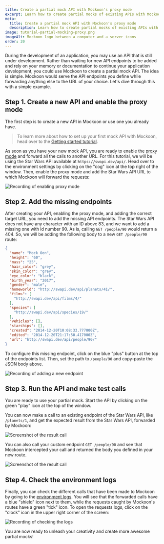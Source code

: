 ```yaml
---
title: Create a partial mock API with Mockoon's proxy mode
excerpt: Learn how to create partial mocks of existing APIs with Mockoon's proxy mode in three easy steps
meta:
  title: Create a partial mock API with Mockoon's proxy mode
  description: Learn how to create partial mocks of existing APIs with Mockoon's proxy mode and forward trafic to a REST API in three easy steps
image: tutorial-partial-mocking-proxy.png
imageAlt: Mockoon logo between a computer and a server icons
order: 20
---
```


During the development of an application, you may use an API that is still under development. Rather than waiting for new API endpoints to be added and rely on your memory or documentation to continue your application development, you could use Mockoon to create a partial mock API. The idea is simple. Mockoon would serve the API endpoints you define while forwarding anything else to the URL of your choice. Let's dive through this with a simple example.

## Step 1. Create a new API and enable the proxy mode

The first step is to create a new API in Mockoon or use one you already have. 

> To learn more about how to set up your first mock API with Mockoon, head over to the [Getting started tutorial](tutorials:getting-started).

As soon as you have your new mock API, you are ready to enable the [proxy mode](docs:proxy-mode) and forward all the calls to another URL. For this tutorial, we will be using the Star Wars API available at `https://swapi.dev/api/`. Head over to the environment settings by clicking on the "cog" icon at the top right of the window. Then, enable the proxy mode and add the Star Wars API URL to which Mockoon will forward the requests:

![Recording of enabling proxy mode](/images/tutorials/proxy-mode/enable-proxy-mode.gif)

## Step 2. Add the missing endpoints

After creating your API, enabling the proxy mode, and adding the correct target URL, you need to add the missing API endpoints. 
The Star Wars API does not have any character with an ID above 83, and we want to add a missing one with id number 90. As is, calling `GET /people/90` would return a 404. So, we will be adding the following body to a new `GET /people/90` route:

```json
{
  "name": "Mock Oon",
  "height": "60",
  "mass": "25",
  "hair_color": "grey",
  "skin_color": "grey",
  "eye_color": "black",
  "birth_year": "2017",
  "gender": "male",
  "homeworld": "http://swapi.dev/api/planets/41/",
  "films": [
    "http://swapi.dev/api/films/4/"
  ],
  "species": [
    "http://swapi.dev/api/species/19/"
  ],
  "vehicles": [],
  "starships": [],
  "created": "2014-12-20T10:08:33.777000Z",
  "edited": "2014-12-20T21:17:50.417000Z",
  "url": "http://swapi.dev/api/people/90/"
}
```

To configure this missing endpoint, click on the blue "plus" button at the top of the endpoints list. Then, set the path to `/people/90` and copy-paste the JSON body above. 

![Recording of adding a new endpoint](/images/tutorials/proxy-mode/add-new-endpoint.gif)

## Step 3. Run the API and make test calls

You are ready to use your partial mock. Start the API by clicking on the green "play" icon at the top of the window. 

You can now make a call to an existing endpoint of the Star Wars API, like `/planets/1`, and get the expected result from the Star Wars API, forwarded by Mockoon: 

![Screenshot of the result call](/images/tutorials/proxy-mode/result-call-existing-endpoint.png)

You can also call your custom endpoint `GET /people/90` and see that Mockoon intercepted your call and returned the body you defined in your new route. 

![Screenshot of the result call](/images/tutorials/proxy-mode/result-call-endpoint.png)

## Step 4. Check the environment logs

Finally, you can check the different calls that have been made to Mockoon by going to the [environment logs](docs:requests-logging). You will see that the forwarded calls have a blue "shield" icon next to them, while the requests caught by Mockoon's routes have a green "tick" icon. 
To open the requests logs, click on the "clock" icon in the upper right corner of the screen:

![Recording of checking the logs](/images/tutorials/proxy-mode/verify-call-logs.gif)

You are now ready to unleash your creativity and create more awesome partial mocks!
